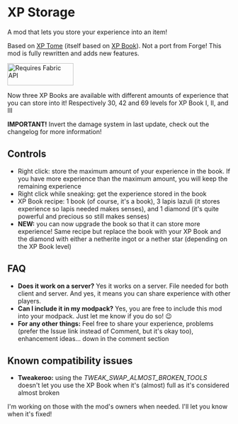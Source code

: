 # XP Storage

A mod that lets you store your experience into an item!

Based on [XP Tome](https://www.curseforge.com/minecraft/mc-mods/xp-tome) (itself based on 
[XP Book](https://www.curseforge.com/minecraft/mc-mods/xp-book)). Not a port from Forge! This mod is fully rewritten 
and adds new features.

<img src="https://i.imgur.com/Ol1Tcf8.png"
  alt="Requires Fabric API"
  width="149" height="50" />

Now three XP Books are available with different amounts of experience that you can store into it! Respectively 30, 42 
and 69 levels for XP Book I, II, and III

**IMPORTANT!** Invert the damage system in last update, check out the changelog for more information!

## Controls

* Right click: store the maximum amount of your experience in the book. If you have more experience than the maximum 
  amount, you will keep the remaining experience
* Right click while sneaking: get the experience stored in the book
* XP Book recipe: 1 book (of course, it's a book), 3 lapis lazuli (it stores experience so lapis needed makes senses), 
  and 1 diamond (it's quite powerful and precious so still makes senses)
* **NEW:** you can now upgrade the book so that it can store more experience! Same recipe but replace the book with 
  your XP Book and the diamond with either a netherite ingot or a nether star (depending on the XP Book level)

## FAQ

* **Does it work on a server?** Yes it works on a server. File needed for both client and server. And yes, it means you 
  can share experience with other players.
* **Can I include it in my modpack?** Yes, you are free to include this mod into your modpack. Just let me know if you 
  do so! 😉
* **For any other things:** Feel free to share your experience, problems (prefer the Issue link instead of Comment, but 
  it's okay too), enhancement ideas... down in the comment section

## Known compatibility issues

* **Tweakeroo:** using the *TWEAK_SWAP_ALMOST_BROKEN_TOOLS* doesn't let you use the XP Book when it's (almost) full as 
  it's considered almost broken

I'm working on those with the mod's owners when needed. I'll let you know when it's fixed!
